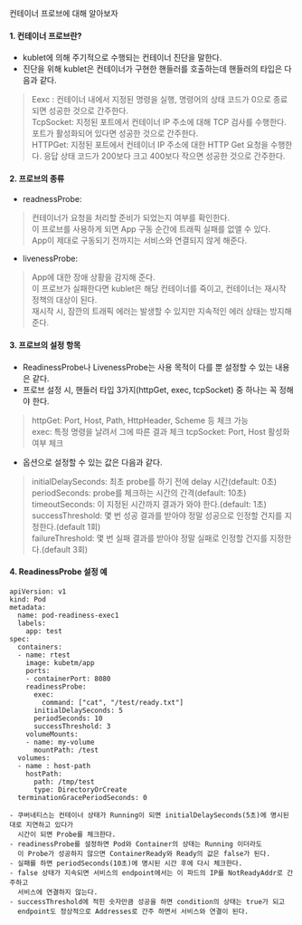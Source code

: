 컨테이너 프로브에 대해 알아보자

#### 1. 컨테이너 프로브란? ####
- kublet에 의해 주기적으로 수행되는 컨테이너 진단을 말한다.
- 진단을 위해 kublet은 컨테이너가 구현한 핸들러를 호출하는데 핸들러의 타입은 다음과 같다.
> Eexc : 컨테이너 내에서 지정된 명령을 실행, 명령어의 상태 코드가 0으로 종료되면 성공한 것으로 간주한다.  
> TcpSocket: 지정된 포트에서 컨테이너 IP 주소에 대해 TCP 검사를 수행한다. 포트가 활성화되어 있다면 성공한 것으로 간주한다.  
> HTTPGet: 지정된 포트에서 컨테이너 IP 주소에 대한 HTTP Get 요청을 수행한다. 응답 상태 코드가 200보다 크고 400보다 작으면 성공한 것으로 간주한다.


#### 2. 프로브의 종류 ####
- readnessProbe: 
> 컨테이너가 요청을 처리할 준비가 되었는지 여부를 확인한다.  
> 이 프로브를 사용하게 되면 App 구동 순간에 트래픽 실패를 없앨 수 있다.  
> App이 제대로 구동되기 전까지는 서비스와 연결되지 않게 해준다. 
- livenessProbe:
> App에 대한 장애 상황을 감지해 준다.  
> 이 프로브가 실패한다면 kublet은 해당 컨테이너를 죽이고, 컨테이너는 재시작 정책의 대상이 된다.  
> 재시작 시, 잠깐의 트래픽 에러는 발생할 수 있지만 지속적인 에러 상태는 방지해 준다.  

#### 3. 프로브의 설정 항목 ####
- ReadinessProbe나 LivenessProbe는 사용 목적이 다를 뿐 설정할 수 있는 내용은 같다.
- 프로브 설정 시, 핸들러 타입 3가지(httpGet, exec, tcpSocket) 중 하나는 꼭 정해야 한다. 
> httpGet: Port, Host, Path, HttpHeader, Scheme 등 체크 가능  
> exec: 특정 명령을 날려서 그에 따른 결과 체크
> tcpSocket: Port, Host 활성화 여부 체크  
- 옵션으로 설정할 수 있는 값은 다음과 같다.
> initialDelaySeconds: 최초 probe를 하기 전에 delay 시간(default: 0초)  
> periodSeconds: probe를 체크하는 시간의 간격(default: 10초)
> timeoutSeconds: 이 지정된 시간까지 결과가 와야 한다.(default: 1초)  
> successThreshold: 몇 번 성공 결과를 받아야 정말 성공으로 인정할 건지를 지정한다.(default 1회)  
> failureThreshold: 몇 번 실패 결과를 받아야 정말 실패로 인정할 건지를 지정한다.(default 3회)

#### 4. ReadinessProbe 설정 예 ####
```
apiVersion: v1
kind: Pod
metadata:
  name: pod-readiness-exec1
  labels:
    app: test
spec:
  containers:
  - name: rtest
    image: kubetm/app
    ports:
    - containerPort: 8080	
    readinessProbe:
      exec:
        command: ["cat", "/test/ready.txt"]
      initialDelaySeconds: 5
      periodSeconds: 10
      successThreshold: 3
    volumeMounts:
    - name: my-volume
      mountPath: /test
  volumes:
  - name : host-path
    hostPath:
      path: /tmp/test
      type: DirectoryOrCreate
  terminationGracePeriodSeconds: 0

- 쿠버네티스는 컨테이너 상태가 Running이 되면 initialDelaySeconds(5초)에 명시된 대로 지연하고 있다가 
  시간이 되면 Probe를 체크한다.
- readinessProbe를 설정하면 Pod와 Container의 상태는 Running 이더라도 
  이 Probe가 성공하지 않으면 ContainerReady와 Ready의 값은 false가 된다. 
- 실패를 하면 periodSeconds(10초)에 명시된 시간 후에 다시 체크한다.
- false 상태가 지속되면 서비스의 endpoint에서는 이 파드의 IP를 NotReadyAddr로 간주하고
  서비스에 연결하지 않는다.
- successThreshold에 적힌 숫자만큼 성공을 하면 condition의 상태는 true가 되고 
  endpoint도 정상적으로 Addresses로 간주 하면서 서비스와 연결이 된다. 
 
```
